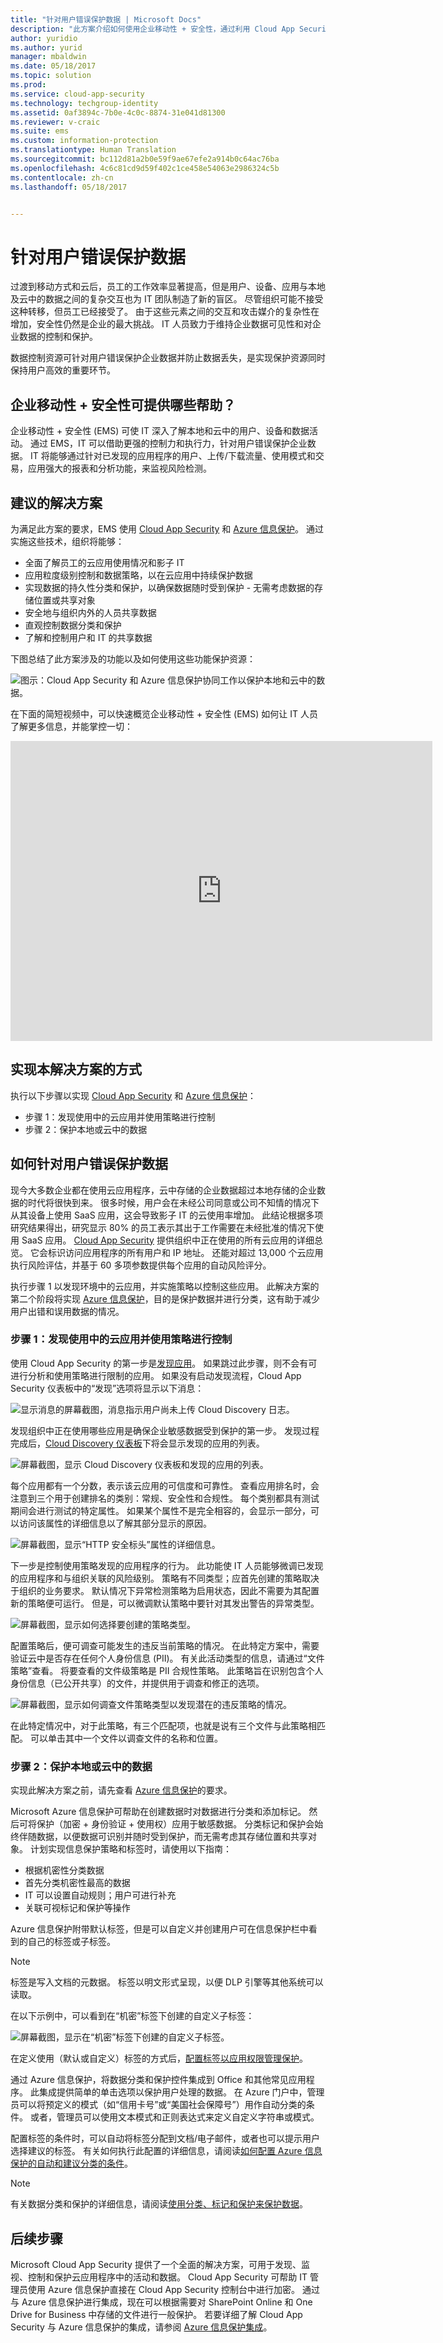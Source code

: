 ```yaml
---
title: "针对用户错误保护数据 | Microsoft Docs"
description: "此方案介绍如何使用企业移动性 + 安全性，通过利用 Cloud App Security 和 Azure 信息保护功能，针对用户错误保护企业数据并防止数据丢失。"
author: yuridio
ms.author: yurid
manager: mbaldwin
ms.date: 05/18/2017
ms.topic: solution
ms.prod: 
ms.service: cloud-app-security
ms.technology: techgroup-identity
ms.assetid: 0af3894c-7b0e-4c0c-8874-31e041d81300
ms.reviewer: v-craic
ms.suite: ems
ms.custom: information-protection
ms.translationtype: Human Translation
ms.sourcegitcommit: bc112d81a2b0e59f9ae67efe2a914b0c64ac76ba
ms.openlocfilehash: 4c6c81cd9d59f402c1ce458e54063e2986324c5b
ms.contentlocale: zh-cn
ms.lasthandoff: 05/18/2017


---
```


# <a name="protect-data-against-user-mistakes"></a>针对用户错误保护数据

过渡到移动方式和云后，员工的工作效率显著提高，但是用户、设备、应用与本地及云中的数据之间的复杂交互也为 IT 团队制造了新的盲区。 尽管组织可能不接受这种转移，但员工已经接受了。 由于这些元素之间的交互和攻击媒介的复杂性在增加，安全性仍然是企业的最大挑战。 IT 人员致力于维持企业数据可见性和对企业数据的控制和保护。

数据控制资源可针对用户错误保护企业数据并防止数据丢失，是实现保护资源同时保持用户高效的重要环节。

## <a name="how-can-enterprise-mobility--security-help-you"></a>企业移动性 + 安全性可提供哪些帮助？

企业移动性 + 安全性 (EMS) 可使 IT 深入了解本地和云中的用户、设备和数据活动。  通过 EMS，IT 可以借助更强的控制力和执行力，针对用户错误保护企业数据。  IT 将能够通过针对已发现的应用程序的用户、上传/下载流量、使用模式和交易，应用强大的报表和分析功能，来监视风险检测。

## <a name="recommended-solution"></a>建议的解决方案

为满足此方案的要求，EMS 使用 [Cloud App Security](https://technet.microsoft.com/library/mt489024.aspx) 和 [Azure 信息保护](https://docs.microsoft.com/information-protection/understand-explore/what-is-information-protection)。 通过实施这些技术，组织将能够：

- 全面了解员工的云应用使用情况和影子 IT
- 应用粒度级别控制和数据策略，以在云应用中持续保护数据
- 实现数据的持久性分类和保护，以确保数据随时受到保护 - 无需考虑数据的存储位置或共享对象
- 安全地与组织内外的人员共享数据
- 直观控制数据分类和保护
- 了解和控制用户和 IT 的共享数据

下图总结了此方案涉及的功能以及如何使用这些功能保护资源：

![图示：Cloud App Security 和 Azure 信息保护协同工作以保护本地和云中的数据。](./media/protect-data-user-mistake/protect-data-user-mistake-fig1-1.png)

在下面的简短视频中，可以快速概览企业移动性 + 安全性 (EMS) 如何让 IT 人员了解更多信息，并能掌控一切：

<iframe width="675" height="480" src="https://www.youtube.com/embed/LWlRVHp7sKQ" frameborder="0" allowfullscreen></iframe>


## <a name="how-to-implement-this-solution"></a>实现本解决方案的方式

执行以下步骤以实现 [Cloud App Security](https://technet.microsoft.com/library/mt668458.aspx) 和 [Azure 信息保护](https://docs.microsoft.com/information-protection/understand-explore/what-is-information-protection)：

- 步骤 1：发现使用中的云应用并使用策略进行控制
- 步骤 2：保护本地或云中的数据

## <a name="how-to-protect-data-against-user-mistakes"></a>如何针对用户错误保护数据

现今大多数企业都在使用云应用程序，云中存储的企业数据超过本地存储的企业数据的时代将很快到来。 很多时候，用户会在未经公司同意或公司不知情的情况下从其设备上使用 SaaS 应用，这会导致影子 IT 的云使用率增加。 此结论根据多项研究结果得出，研究显示 80% 的员工表示其出于工作需要在未经批准的情况下使用 SaaS 应用。 [Cloud App Security](https://technet.microsoft.com/library/mt657567.aspx) 提供组织中正在使用的所有云应用的详细总览。 它会标识访问应用程序的所有用户和 IP 地址。 还能对超过 13,000 个云应用执行风险评估，并基于 60 多项参数提供每个应用的自动风险评分。 

执行步骤 1 以发现环境中的云应用，并实施策略以控制这些应用。 此解决方案的第二个阶段将实现 [Azure 信息保护](https://docs.microsoft.com/en-us/information-protection/get-started/requirements)，目的是保护数据并进行分类，这有助于减少用户出错和误用数据的情况。

### <a name="step-1-discover-cloud-apps-in-use-and-control-them-with-policy"></a>步骤 1：发现使用中的云应用并使用策略进行控制

使用 Cloud App Security 的第一步是[发现应用](https://technet.microsoft.com/en-us/library/mt657567.aspx)。 如果跳过此步骤，则不会有可进行分析和使用策略进行限制的应用。 如果没有启动发现流程，Cloud App Security 仪表板中的“发现”选项将显示以下消息：

![显示消息的屏幕截图，消息指示用户尚未上传 Cloud Discovery 日志。](./media/protect-data-user-mistake/protect-data-user-mistake-fig2-1.png)

发现组织中正在使用哪些应用是确保企业敏感数据受到保护的第一步。 发现过程完成后，[Cloud Discovery 仪表板](https://technet.microsoft.com/en-us/library/mt727946.aspx)下将会显示发现的应用的列表。

![屏幕截图，显示 Cloud Discovery 仪表板和发现的应用的列表。](./media/protect-data-user-mistake/protect-data-user-mistake-fig3.png)

每个应用都有一个分数，表示该云应用的可信度和可靠性。 查看应用排名时，会注意到三个用于创建排名的类别：常规、安全性和合规性。 每个类别都具有测试期间会进行测试的特定属性。 如果某个属性不是完全相容的，会显示一部分，可以访问该属性的详细信息以了解其部分显示的原因。

![屏幕截图，显示“HTTP 安全标头”属性的详细信息。](./media/protect-data-user-mistake/protect-data-user-mistake-fig4.png)

下一步是控制使用策略发现的应用程序的行为。 此功能使 IT 人员能够微调已发现的应用程序和与组织关联的风险级别。 策略有不同类型；应首先创建的策略取决于组织的业务要求。 默认情况下异常检测策略为启用状态，因此不需要为其配置新的策略便可运行。 但是，可以微调默认策略中要针对其发出警告的异常类型。

![屏幕截图，显示如何选择要创建的策略类型。](./media/protect-data-user-mistake/protect-data-user-mistake-fig5.png)

配置策略后，便可调查可能发生的违反当前策略的情况。 在此特定方案中，需要验证云中是否存在任何个人身份信息 (PII)。 有关此活动类型的信息，请通过“文件策略”查看。 将要查看的文件级策略是 PII 合规性策略。 此策略旨在识别包含个人身份信息（已公开共享）的文件，并提供用于调查和修正的选项。

![屏幕截图，显示如何调查文件策略类型以发现潜在的违反策略的情况。](./media/protect-data-user-mistake/protect-data-user-mistake-fig6.png)

在此特定情况中，对于此策略，有三个匹配项，也就是说有三个文件与此策略相匹配。 可以单击其中一个文件以调查文件的名称和位置。

### <a name="step-2-protect-data-on-premises-or-in-the-cloud"></a>步骤 2：保护本地或云中的数据

实现此解决方案之前，请先查看 [Azure 信息保护](https://docs.microsoft.com/en-us/information-protection/get-started/infoprotect-tutorial-step1)的要求。

Microsoft Azure 信息保护可帮助在创建数据时对数据进行分类和添加标记。 然后可将保护（加密 + 身份验证 + 使用权）应用于敏感数据。 分类标记和保护会始终伴随数据，以便数据可识别并随时受到保护，而无需考虑其存储位置和共享对象。 计划实现信息保护策略和标签时，请使用以下指南：



- 根据机密性分类数据
- 首先分类机密性最高的数据
- IT 可以设置自动规则；用户可进行补充
- 关联可视标记和保护等操作

Azure 信息保护附带默认标签，但是可以自定义并创建用户可在信息保护栏中看到的自己的标签或子标签。

> [!NOTE]
> 标签是写入文档的元数据。 标签以明文形式呈现，以便 DLP 引擎等其他系统可以读取。

在以下示例中，可以看到在“机密”标签下创建的自定义子标签：

![屏幕截图，显示在“机密”标签下创建的自定义子标签。 ](./media/protect-data-user-mistake/protect-data-user-mistake-fig7.png)


在定义使用（默认或自定义）标签的方式后，[配置标签以应用权限管理保护](https://docs.microsoft.com/en-us/rights-management/information-protection/configure-policy-protection#to-configure-a-label-to-apply-rights-management-protection)。

通过 Azure 信息保护，将数据分类和保护控件集成到 Office 和其他常见应用程序。 此集成提供简单的单击选项以保护用户处理的数据。 在 Azure 门户中，管理员可以将预定义的模式（如“信用卡号”或“美国社会保障号”）用作自动分类的条件。 或者，管理员可以使用文本模式和正则表达式来定义自定义字符串或模式。

配置标签的条件时，可以自动将标签分配到文档/电子邮件，或者也可以提示用户选择建议的标签。 有关如何执行此配置的详细信息，请阅读[如何配置 Azure 信息保护的自动和建议分类的条件](https://docs.microsoft.com/en-us/rights-management/information-protection/configure-policy-classification)。

> [!NOTE]
> 有关数据分类和保护的详细信息，请阅读[使用分类、标记和保护来保护数据](https://docs.microsoft.com/en-us/enterprise-mobility-security/solutions/infoprotect-secure-classify-scenario)。

## <a name="next-steps"></a>后续步骤

Microsoft Cloud App Security 提供了一个全面的解决方案，可用于发现、监视、控制和保护云应用程序中的活动和数据。 Cloud App Security 可帮助 IT 管理员使用 Azure 信息保护直接在 Cloud App Security 控制台中进行加密。 通过与 Azure 信息保护进行集成，现在可以根据需要对 SharePoint Online 和 One Drive for Business 中存储的文件进行一般保护。 若要详细了解 Cloud App Security 与 Azure 信息保护的集成，请参阅 [Azure 信息保护集成](https://docs.microsoft.com/en-us/cloud-app-security/azip-integration)。
